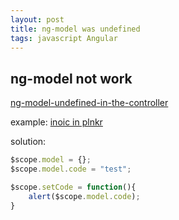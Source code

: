 ```yaml
---
layout: post
title: ng-model was undefined
tags: javascript Angular
---
```

## ng-model not work
[ng-model-undefined-in-the-controller](http://stackoverflow.com/questions/22762725/)

example: [inoic in plnkr](http://plnkr.co/edit/X8CpI0DlHTgSgxHeuptw?p=preview)

solution:
```js
$scope.model = {};
$scope.model.code = "test";

$scope.setCode = function(){
    alert($scope.model.code);
}
```
